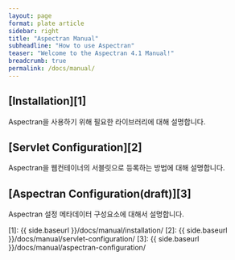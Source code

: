 ```yaml
---
layout: page
format: plate article
sidebar: right
title: "Aspectran Manual"
subheadline: "How to use Aspectran"
teaser: "Welcome to the Aspectran 4.1 Manual!"
breadcrumb: true
permalink: /docs/manual/
---
```


## [Installation][1]
Aspectran을 사용하기 위해 필요한 라이브러리에 대해 설명합니다.

## [Servlet Configuration][2]
Aspectran을 웹컨테이너의 서블릿으로 등록하는 방법에 대해 설명합니다.

## [Aspectran Configuration(draft)][3]
Aspectran 설정 메타데이터 구성요소에 대해서 설명합니다.

[1]: {{ side.baseurl }}/docs/manual/installation/
[2]: {{ side.baseurl }}/docs/manual/servlet-configuration/
[3]: {{ side.baseurl }}/docs/manual/aspectran-configuration/
